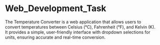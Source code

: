 # Web_Development_Task
The Temperature Converter is a web application that allows users to convert temperatures between Celsius (°C), Fahrenheit (°F), and Kelvin (K). It provides a simple, user-friendly interface with dropdown selections for units, ensuring accurate and real-time conversion.
